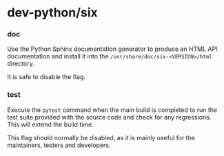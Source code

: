 # dev-python/six

### doc
Use the Python Sphinx documentation generator to produce an HTML API documentation and install it into the `/usr/share/doc/six-<VERSION>/html` directory.

It is safe to disable the flag.

### test
Execute the `pytest` command when the main build is completed to run the test suite provided with the source code and check for any regressions. This will extend the build time.

This flag should normally be disabled, as it is mainly useful for the maintainers, testers and developers.
